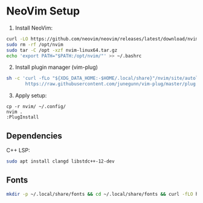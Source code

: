 # NeoVim Setup

1. Install NeoVim:
```sh
curl -LO https://github.com/neovim/neovim/releases/latest/download/nvim-linux64.tar.gz
sudo rm -rf /opt/nvim
sudo tar -C /opt -xzf nvim-linux64.tar.gz
echo 'export PATH="$PATH:/opt/nvim/"' >> ~/.bashrc
```

2. Install plugin manager (vim-plug)
```sh
sh -c 'curl -fLo "${XDG_DATA_HOME:-$HOME/.local/share}"/nvim/site/autoload/plug.vim --create-dirs \
       https://raw.githubusercontent.com/junegunn/vim-plug/master/plug.vim'
```

3. Apply setup:
```
cp -r nvim/ ~/.config/
nvim .
:PlugInstall
```

## Dependencies

C++ LSP:
```sh
sudo apt install clangd libstdc++-12-dev
```

## Fonts

```sh
mkdir -p ~/.local/share/fonts && cd ~/.local/share/fonts && curl -fLO https://github.com/ryanoasis/nerd-fonts/raw/HEAD/patched-fonts/DroidSansMono/DroidSansMNerdFont-Regular.otf
```
